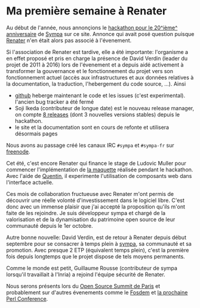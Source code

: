 # Ma première semaine à Renater

Au début de l'année, nous annonçions le [hackathon pour le 20^ième^
anniversaire](https://linuxfr.org/news/hackathon-pour-les-vingt-ans-de-sympa-les-1-et-2-avril-2017)
de [Sympa](http://www.sympa.org) sur ce site. Annonce qui avait posé question
puisque [Renater](http://www.renater.fr) n'en était alors pas associé à l'évenement.

Si l'association de Renater est tardive, elle a été importante: l'organisme a
en effet proposé et pris en charge la présence de David Verdin (leader du
projet de 2011 à 2016) lors de l'évenement et a depuis aidé activement à
transformer la gouvernance et le fonctionnement du projet vers son fonctionnement actuel
(accès aux infrastructures et aux données relatives à la documentation, la traduction,
l'hebergement du code source, ...). Ainsi

* [github](https://github.com/sympa-community/) heberge maintenant le code et les issues
  (c'est experimental). l'ancien bug tracker a été fermé
* Soji Ikeda (contributeur de longue date) est le nouveau release manager,
  on compte [8 releases](https://github.com/sympa-community/sympa/releases) (dont 3 nouvelles versions stables)
  depuis le hackathon.
* le site et la documentation sont en cours de refonte et utilisera désormais pages

Nous avons au passage créé les canaux IRC `#sympa` et `#sympa-fr` sur [freenode](https://freenode.net/).

Cet été, c'est encore Renater qui finance le stage de Ludovic Muller pour
commencer l'implémentation de [la
maquette](https://github.com/sympa-community/sympa-design) réalisée pendant le
hackathon. Avec l'aide de [Quentin](https://github.com/sandhose), il
experimente l'utilisation de composants web dans l'interface actuelle.

Ces mois de collaboration fructueuse avec Renater m'ont permis de découvrir une réelle
volonté d'investissement dans le logiciel libre. C'est donc avec un immense plaisir que
j'ai accepté la proposition qu'ils m'ont faite de les rejoindre. Je suis
développeur sympa et chargé de la valorisation et de la dynamisation du
patrimoine open source de leur communauté depuis le 1er octobre.

Autre bonne nouvelle: David Verdin, est de retour à Renater depuis début septembre
pour se consacrer à temps plein à [sympa](http://www.sympa.org), sa communauté et sa promotion.
Avec presque 2 ETP (équivalent temps plein), c'est la première fois depuis
longtemps que le projet dispose de tels moyens permanents.

Comme le monde est petit, Guillaume Rousse (contributeur de sympa lorsqu'il
travaillait à l'Inria) a rejoind l'équipe sécurité de Renater.

Nous serons présents lors du [Open Source Summit de
Paris](http://www.opensourcesummit.paris/) et probablement sur d'autres évenements
comme le [Fosdem](https://fosdem.org/) et
[la prochaine Perl Conference](http://act.perlconference.org/tpc-2018-glasgow/).

